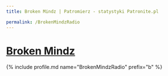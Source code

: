 ```yaml
---
title: Broken Mindz | Patromierz - statystyki Patronite.pl

permalink: /BrokenMindzRadio
---
```


# [Broken Mindz](https://patronite.pl/BrokenMindzRadio)

{% include profile.md name="BrokenMindzRadio" prefix="b" %}
